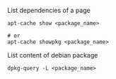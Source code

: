 List dependencies of a page

```
apt-cache show <package_name>

# or
apt-cache showpkg <package_name>
```


List content of debian package

```
dpkg-query -L <package_name>
```
